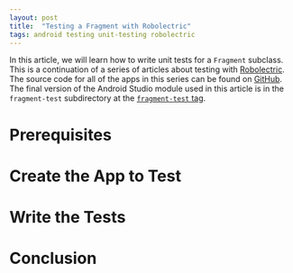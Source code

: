 ```yaml
---
layout: post
title:  "Testing a Fragment with Robolectric"
tags: android testing unit-testing robolectric
---
```


In this article, we will learn how to write unit tests for a `Fragment` subclass. This is a continuation of a series of articles about testing with [Robolectric][1]. The source code for all of the apps in this series can be found on [GitHub][2]. The final version of the Android Studio module used in this article is in the `fragment-test` subdirectory at the [`fragment-test` tag][3].

Prerequisites
==

Create the App to Test
==

Write the Tests
==

Conclusion
==

[1]:http://robolectric.org/
[2]:https://github.com/codeguru42/robolectric-examples
[3]:https://github.com/codeguru42/robolectric-examples/tree/fragment-test
